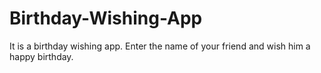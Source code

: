 # Birthday-Wishing-App
It is a birthday wishing app. Enter the name of your friend and wish him a happy birthday.
